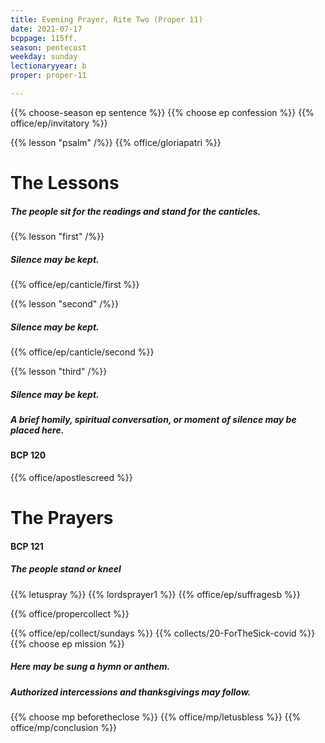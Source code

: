 ```yaml
---
title: Evening Prayer, Rite Two (Proper 11)
date: 2021-07-17
bcppage: 115ff.
season: pentecost
weekday: sunday
lectionaryyear: b
proper: proper-11

---
```


{{% choose-season ep sentence %}}
{{% choose ep confession %}}
{{% office/ep/invitatory  %}}

{{% lesson "psalm" /%}}
{{% office/gloriapatri %}}

# The Lessons
##### The people sit for the readings and stand for the canticles.
{{% lesson "first" /%}}

##### Silence may be kept.
{{% office/ep/canticle/first %}}

{{% lesson "second" /%}}

##### Silence may be kept.
{{% office/ep/canticle/second %}}

{{% lesson "third" /%}}

##### Silence may be kept.
##### A brief homily, spiritual conversation, or moment of silence may be placed here.

#### BCP 120
{{% office/apostlescreed %}}

# The Prayers
#### BCP 121
##### The people stand or kneel
{{% letuspray %}}
{{% lordsprayer1 %}}
{{% office/ep/suffragesb %}}

{{% office/propercollect %}}

{{% office/ep/collect/sundays %}}
{{% collects/20-ForTheSick-covid %}}
{{% choose ep mission %}}

##### Here may be sung a hymn or anthem.
##### Authorized intercessions and thanksgivings may follow.

{{% choose mp beforetheclose %}}
{{% office/mp/letusbless %}}
{{% office/mp/conclusion %}}
